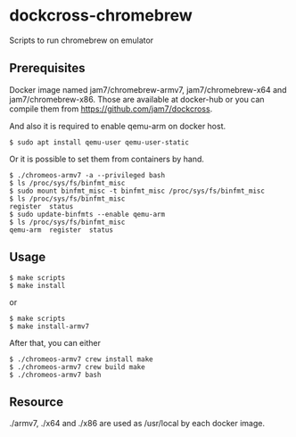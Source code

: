 # dockcross-chromebrew

Scripts to run chromebrew on emulator

## Prerequisites

Docker image named jam7/chromebrew-armv7, jam7/chromebrew-x64 and jam7/chromebrew-x86.
Those are available at docker-hub or you can compile them from https://github.com/jam7/dockcross.

And also it is required to enable qemu-arm on docker host.

```
$ sudo apt install qemu-user qemu-user-static
```

Or it is possible to set them from containers by hand.

```
$ ./chromeos-armv7 -a --privileged bash
$ ls /proc/sys/fs/binfmt_misc
$ sudo mount binfmt_misc -t binfmt_misc /proc/sys/fs/binfmt_misc
$ ls /proc/sys/fs/binfmt_misc
register  status
$ sudo update-binfmts --enable qemu-arm
$ ls /proc/sys/fs/binfmt_misc
qemu-arm  register  status
```

## Usage

```
$ make scripts
$ make install
```

or

```
$ make scripts
$ make install-armv7
```

After that, you can either

```
$ ./chromeos-armv7 crew install make
$ ./chromeos-armv7 crew build make
$ ./chromeos-armv7 bash
```

## Resource

./armv7, ./x64 and ./x86 are used as /usr/local by each docker image.
